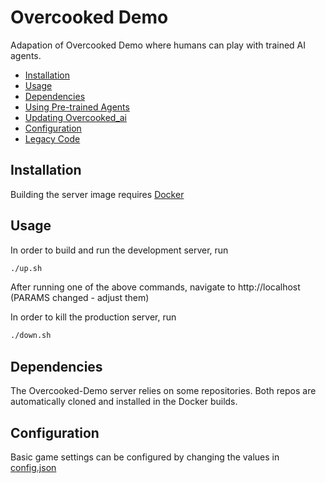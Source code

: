 # Overcooked Demo


Adapation of Overcooked Demo where humans can play with trained AI agents. 
* [Installation](#installation)
* [Usage](#usage)
* [Dependencies](#dependencies)
* [Using Pre-trained Agents](#using-pre-trained-agents)
* [Updating Overcooked_ai](#updating-overcooked_ai)
* [Configuration](#configuration)
* [Legacy Code](#legacy-code)

## Installation

Building the server image requires [Docker](https://docs.docker.com/get-docker/)

## Usage

In order to build and run the development server, run
```bash
./up.sh
```

After running one of the above commands, navigate to http://localhost (PARAMS changed - adjust them)

In order to kill the production server, run
```bash
./down.sh
```

## Dependencies

The Overcooked-Demo server relies on some repositories. Both repos are automatically cloned and installed in the Docker builds.



## Configuration

Basic game settings can be configured by changing the values in [config.json](server/config.json)
